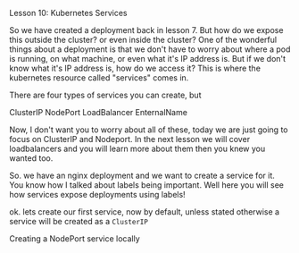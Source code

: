 Lesson 10: Kubernetes Services

So we have created a deployment back in lesson 7. But how do we expose this outside the cluster? or even inside the cluster? One of the wonderful things about a deployment is that we don't have to worry about where a pod is running, on what machine, or even what it's IP address is. But if we don't know what it's IP address is, how do we access it? This is where the kubernetes resource called "services" comes in.

There are four types of services you can create, but 

ClusterIP
NodePort
LoadBalancer
EnternalName

Now, I don't want you to worry about all of these, today we are just going to focus on ClusterIP and Nodeport. In the next lesson we will cover loadbalancers and you will learn more about them then you knew you wanted too.

So. we have an nginx deployment and we want to create a service for it. You know how I talked about labels being important. Well here you will see how services expose deployments using labels!

ok. lets create our first service, now by default, unless stated otherwise a service will be created as a `ClusterIP`


Creating a NodePort service locally
